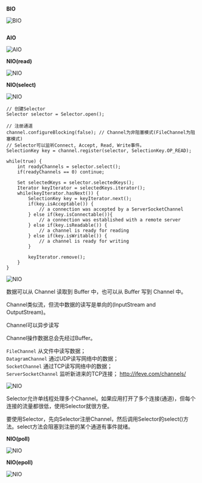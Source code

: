 

**BIO**

![BIO](image/BIO.jpg)

```
```

**AIO**

![AIO](image/AIO.jpg)

**NIO(read)**

![NIO](image/NIO-read.jpg)

**NIO(select)**

![NIO](image/NIO-select.jpg)

```
// 创建Selector
Selector selector = Selector.open();

// 注册通道
channel.configureBlocking(false); // Channel为非阻塞模式(FileChannel为阻塞模式)
// Selector可以监听Connect, Accept, Read, Write事件。
SelectionKey key = channel.register(selector, SelectionKey.OP_READ);

while(true) {
    int readyChannels = selector.select();
    if(readyChannels == 0) continue;

    Set selectedKeys = selector.selectedKeys();
    Iterator keyIterator = selectedKeys.iterator();
    while(keyIterator.hasNext()) {
        SelectionKey key = keyIterator.next();
        if(key.isAcceptable()) {
            // a connection was accepted by a ServerSocketChannel
        } else if(key.isConnectable()){
            // a connection was established with a remote server
        } else if(key.isReadable()) {
            // a channel is ready for reading
        } else if(key.isWritable()) {
            // a channel is ready for writing
        }

        keyIterator.remove();
    }
}
```

![NIO](image/Channel-Buffer-class.jpg)

数据可以从 Channel 读取到 Buffer 中，也可以从 Buffer 写到 Channel 中。

Channel类似流，但流中数据的读写是单向的(InputStream and OutputStream)。

Channel可以异步读写

Channel操作数据总会先经过Buffer。

`FileChannel` 从文件中读写数据；  
`DatagramChannel` 通过UDP读写网络中的数据；  
`SocketChannel` 通过TCP读写网络中的数据；  
`ServerSocketChannel` 监听新进来的TCP连接；
http://ifeve.com/channels/

![NIO](image/Selector.png)

Selector允许单线程处理多个Channel。如果应用打开了多个连接(通道)，但每个连接的流量都很低，使用Selector就很方便。

要使用Selector，先向Selector注册Channel，然后调用Selector的select()方法。select方法会阻塞到注册的某个通道有事件就绪。

**NIO(poll)**

![NIO](image/NIO-poll.jpg)

**NIO(epoll)**

![NIO](image/NIO-epoll.jpg)
